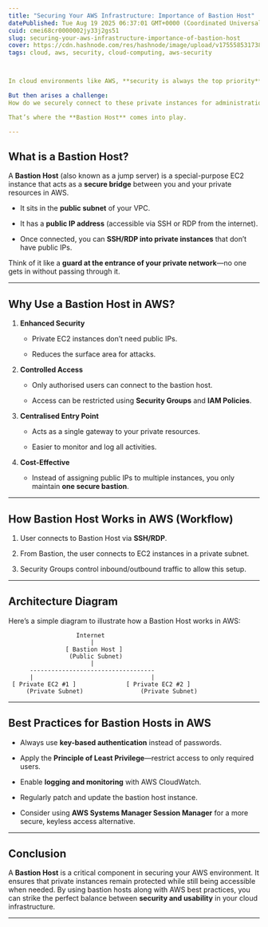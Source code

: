 ```yaml
---
title: "Securing Your AWS Infrastructure: Importance of Bastion Host"
datePublished: Tue Aug 19 2025 06:37:01 GMT+0000 (Coordinated Universal Time)
cuid: cmei68cr0000002jy33j2gs51
slug: securing-your-aws-infrastructure-importance-of-bastion-host
cover: https://cdn.hashnode.com/res/hashnode/image/upload/v1755585317388/d7092c1c-cd03-483a-841b-f6c5089b77f1.jpeg
tags: cloud, aws, security, cloud-computing, aws-security



In cloud environments like AWS, **security is always the top priority**. When we launch resources inside a **private subnet** (like EC2 instances in a VPC), they are intentionally kept inaccessible from the internet to protect sensitive data.

But then arises a challenge:  
How do we securely connect to these private instances for administration and troubleshooting?

That’s where the **Bastion Host** comes into play.

---
```


## **What is a Bastion Host?**

A **Bastion Host** (also known as a jump server) is a special-purpose EC2 instance that acts as a **secure bridge** between you and your private resources in AWS.

* It sits in the **public subnet** of your VPC.
    
* It has a **public IP address** (accessible via SSH or RDP from the internet).
    
* Once connected, you can **SSH/RDP into private instances** that don’t have public IPs.
    

Think of it like a **guard at the entrance of your private network**—no one gets in without passing through it.

---

## **Why Use a Bastion Host in AWS?**

1. **Enhanced Security**
    
    * Private EC2 instances don’t need public IPs.
        
    * Reduces the surface area for attacks.
        
2. **Controlled Access**
    
    * Only authorised users can connect to the bastion host.
        
    * Access can be restricted using **Security Groups** and **IAM Policies**.
        
3. **Centralised Entry Point**
    
    * Acts as a single gateway to your private resources.
        
    * Easier to monitor and log all activities.
        
4. **Cost-Effective**
    
    * Instead of assigning public IPs to multiple instances, you only maintain **one secure bastion**.
        

---

## **How Bastion Host Works in AWS (Workflow)**

1. User connects to Bastion Host via **SSH/RDP**.
    
2. From Bastion, the user connects to EC2 instances in a private subnet.
    
3. Security Groups control inbound/outbound traffic to allow this setup.
    

---

## **Architecture Diagram**

Here’s a simple diagram to illustrate how a Bastion Host works in AWS:

```plaintext
                   Internet
                       |
                [ Bastion Host ]
                 (Public Subnet)
                       |
      -----------------------------------
      |                                 |
 [ Private EC2 #1 ]              [ Private EC2 #2 ]
     (Private Subnet)                (Private Subnet)
```

---

## **Best Practices for Bastion Hosts in AWS**

* Always use **key-based authentication** instead of passwords.
    
* Apply the **Principle of Least Privilege**—restrict access to only required users.
    
* Enable **logging and monitoring** with AWS CloudWatch.
    
* Regularly patch and update the bastion host instance.
    
* Consider using **AWS Systems Manager Session Manager** for a more secure, keyless access alternative.
    

---

## **Conclusion**

A **Bastion Host** is a critical component in securing your AWS environment. It ensures that private instances remain protected while still being accessible when needed. By using bastion hosts along with AWS best practices, you can strike the perfect balance between **security and usability** in your cloud infrastructure.

---